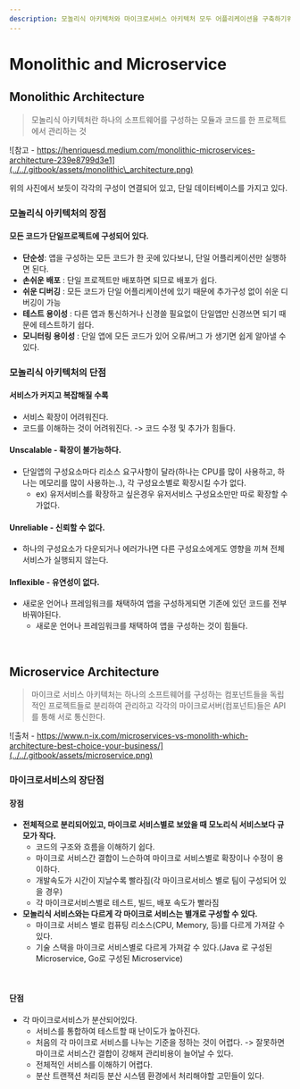 ```yaml
---
description: 모놀리식 아키텍처와 마이크로서비스 아키텍처 모두 어플리케이션을 구축하기위한 하나의 아키텍처이자 접근방식이다.
---
```


# Monolithic and Microservice

## Monolithic Architecture

> 모놀리식 아키텍처란 하나의 소프트웨어를 구성하는 모듈과 코드를 한 프로젝트에서 관리하는 것

![참고 - https://henriquesd.medium.com/monolithic-microservices-architecture-239e8799d3e1](../../.gitbook/assets/monolithic\_architecture.png)

위의 사진에서 보듯이 각각의 구성이 연결되어 있고, 단일 데이터베이스를 가지고 있다.

### 모놀리식 아키텍처의 장점

#### 모든 코드가 단일프로젝트에 구성되어 있다.

* **단순성**: 앱을 구성하는 모든 코드가 한 곳에 있다보니, 단일 어플리케이션만 실행하면 된다.
* **손쉬운 배포** : 단일 프로젝트만 배포하면 되므로 배포가 쉽다.
* **쉬운 디버깅** : 모든 코드가 단일 어플리케이션에 있기 때문에 추가구성 없이 쉬운 디버깅이 가능
* **테스트 용이성** : 다른 앱과 통신하거나 신경쓸 필요없이 단일앱만 신경쓰면 되기 때문에 테스트하기 쉽다.
* **모니터링 용이성** : 단일 앱에 모든 코드가 있어 오류/버그 가 생기면 쉽게 알아낼 수 있다.

### 모놀리식 아키텍처의 단점

#### 서비스가 커지고 복잡해질 수록

* 서비스 확장이 어려워진다.
* 코드를 이해하는 것이 어려워진다. -> 코드 수정 및 추가가 힘들다.

#### Unscalable - 확장이 불가능하다.

* 단일앱의 구성요소마다 리소스 요구사항이 달라(하나는 CPU를 많이 사용하고, 하나는 메모리를 많이 사용하는..), 각 구성요소별로 확장시킬 수가 없다.
  * ex) 유저서비스를 확장하고 싶은경우 유저서비스 구성요소만만 따로 확장할 수가없다.

#### Unreliable - 신뢰할 수 없다.

* 하나의 구성요소가 다운되거나 에러가나면 다른 구성요소에게도 영향을 끼쳐 전체 서비스가 실행되지 않는다.

#### Inflexible - 유연성이 없다.

* 새로운 언어나 프레임워크를 채택하여 앱을 구성하게되면 기존에 있던 코드를 전부 바꿔야된다.
  * 새로운 언어나 프레임워크를 채택하여 앱을 구성하는 것이 힘들다.

<br>

## Microservice Architecture

> 마이크로 서비스 아키텍처는 하나의 소프트웨어를 구성하는 컴포넌트들을 독립적인 프로젝트들로 분리하여 관리하고 각각의 마이크로서버(컴포넌트)들은 API를 통해 서로 통신한다.

![출처 - https://www.n-ix.com/microservices-vs-monolith-which-architecture-best-choice-your-business/](../../.gitbook/assets/microservice.png)

### 마이크로서비스의 장단점

#### 장점

- **전체적으로 분리되어있고, 마이크로 서비스별로 보았을 때 모노리식 서비스보다 규모가 작다.**
  - 코드의 구조와 흐름을 이해하기 쉽다.
  - 마이크로 서비스간 결합이 느슨하여 마이크로 서비스별로 확장이나 수정이 용이하다.
  - 개발속도가 시간이 지날수록 빨라짐(각 마이크로서비스 별로 팀이 구성되어 있을 경우)
  - 각 마이크로서비스별로 테스트, 빌드, 배포 속도가 빨라짐
- **모놀리식 서비스와는 다르게 각 마이크로 서비스는 별개로 구성할 수 있다.**
  - 마이크로 서비스 별로 컴퓨팅 리소스(CPU, Memory, 등)를 다르게 가져갈 수 있다.
  - 기술 스택을 마이크로 서비스별로 다르게 가져갈 수 있다.(Java 로 구성된 Microservice, Go로 구성된 Microservice)
  
<br>

#### 단점
- 각 마이크로서비스가 분산되어있다.
  - 서비스를 통합하여 테스트할 때 난이도가 높아진다.
  - 처음의 각 마이크로 서비스를 나누는 기준을 정하는 것이 어렵다. -> 잘못하면 마이크로 서비스간 결합이 강해져 관리비용이 늘어날 수 있다.
  - 전체적인 서비스를 이해하기 어렵다.
  - 분산 트랜잭션 처리등 분산 시스템 환경에서 처리해야할 고민들이 있다.